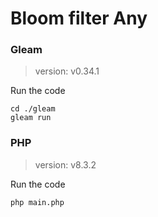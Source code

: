 # Bloom filter Any

### Gleam

> version: v0.34.1

Run the code

```
cd ./gleam
gleam run
```

### PHP

> version: v8.3.2

Run the code

```
php main.php
```

